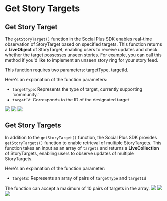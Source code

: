 # Get Story Targets

## Get Story Target

The `getStoryTarget()` function in the Social Plus SDK enables real-time observation of StoryTarget based on specified targets. This function returns a **LiveObject** of StoryTarget, enabling users to receive updates and check whether the target possesses unseen stories. For example, you can call this method if you'd like to implement an unseen story ring for your story feed.

This function requires two parameters: targetType, targetId.

Here's an explanation of the function parameters:

* `targetType`: Represents the type of target, currently supporting 'community.'
* `targetId`: Corresponds to the ID of the designated target.

<Tabs>
  <Tab title="iOS">
    <Frame>
      <img src="https://gist.github.com/amythee/707d88bdf72bdcecd678efe124cb3fe3" />
    </Frame>
  </Tab>
  <Tab title="Android">
    <Frame>
      <img src="https://gist.github.com/amythee/0dc63e0767c38a1721ce473330f226fc" />
    </Frame>
  </Tab>
  <Tab title="TS">
    <Frame>
      <img src="https://gist.github.com/amythee/2cab1c6c55442d118f95a26066634599" />
    </Frame>
  </Tab>
</Tabs>

## Get Story Targets

In addition to the `getStoryTarget()` function, the Social Plus SDK provides `getStoryTargets()` function to enable retrieval of multiple StoryTargets. This function takes an input as an array of `targets` and returns a **LiveCollection** of StoryTargets, enabling users to observe updates of multiple StoryTargets.

Here's an explanation of the function parameter:

* `targets`: Represents an array of pairs of `targetType` and `targetId`

<Note>
The function can accept a maximum of 10 pairs of targets in the array.
</Note>

<Tabs>
  <Tab title="iOS">
    <Frame>
      <img src="https://gist.github.com/amythee/46d6faa2a09b72326175bb80c5f0ce37" />
    </Frame>
  </Tab>
  <Tab title="Android">
    <Frame>
      <img src="https://gist.github.com/amythee/3e23017fc1457f07e7204808285af69e" />
    </Frame>
  </Tab>
  <Tab title="TS">
    <Frame>
      <img src="https://gist.github.com/amythee/2cab1c6c55442d118f95a26066634599" />
    </Frame>
  </Tab>
</Tabs>